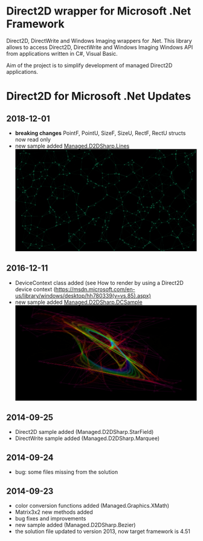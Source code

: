 # Direct2D wrapper for Microsoft .Net Framework

Direct2D, DirectWrite and Windows Imaging wrappers for .Net. 
This library allows to access Direct2D, DirectWrite and Windows Imaging Windows API from applications written in C#, Visual Basic.

Aim of the project is to simplify development of managed Direct2D applications.

# Direct2D for Microsoft .Net Updates
## 2018-12-01
* **breaking changes** PointF, PointU, SizeF, SizeU, RectF, RectU structs now read only
* new sample added [Managed.D2DSharp.Lines](https://github.com/dmitrykolchev/d2dsharp/tree/master/D2DSharp/Managed.D2DSharp.Lines)
![lines screenshot](images/lines.png)

## 2016-12-11
* DeviceContext  class added (see How to render by using a Direct2D device context (https://msdn.microsoft.com/en-us/library/windows/desktop/hh780339(v=vs.85).aspx)
* new sample added [Managed.D2DSharp.DCSample](https://github.com/dmitrykolchev/d2dsharp/tree/master/D2DSharp/Managed.D2DSharp.DCSample)
![bezier screenshot](images/bezier.png)

## 2014-09-25
* Direct2D sample added (Managed.D2DSharp.StarField)
* DirectWrite sample added (Managed.D2DSharp.Marquee)

## 2014-09-24
* bug: some files missing from the solution

## 2014-09-23
* color conversion functions added (Managed.Graphics.XMath)
* Matrix3x2 new methods added 
* bug fixes and improvements
* new sample added (Managed.D2DSharp.Bezier)
* the solution file updated to version 2013, now target framework is 4.51

